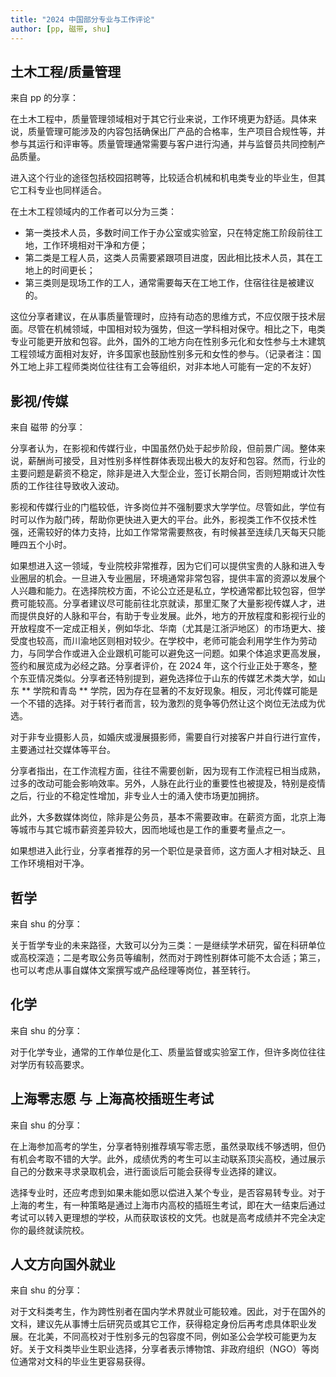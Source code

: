 ```yaml
---
title: "2024 中国部分专业与工作评论"
author: [pp, 磁带, shu]
---
```


## 土木工程/质量管理

来自 pp 的分享：

在土木工程中，质量管理领域相对于其它行业来说，工作环境更为舒适。具体来说，质量管理可能涉及的内容包括确保出厂产品的合格率，生产项目合规性等，并参与其运行和评审等。质量管理通常需要与客户进行沟通，并与监督员共同控制产品质量。

进入这个行业的途径包括校园招聘等，比较适合机械和机电类专业的毕业生，但其它工科专业也同样适合。

在土木工程领域内的工作者可以分为三类：

- 第一类技术人员，多数时间工作于办公室或实验室，只在特定施工阶段前往工地，工作环境相对干净和方便；
- 第二类是工程人员，这类人员需要紧跟项目进度，因此相比技术人员，其在工地上的时间更长；
- 第三类则是现场工作的工人，通常需要每天在工地工作，住宿往往是被建议的。

这位分享者建议，在从事质量管理时，应持有动态的思维方式，不应仅限于技术层面。尽管在机械领域，中国相对较为强势，但这一学科相对保守。相比之下，电类专业可能更开放和包容。此外，国外的工地方向在性别多元化和女性参与土木建筑工程领域方面相对友好，许多国家也鼓励性别多元和女性的参与。（记录者注：国外工地上非工程师类岗位往往有工会等组织，对非本地人可能有一定的不友好）

## 影视/传媒

来自 磁带 的分享：

分享者认为，在影视和传媒行业，中国虽然仍处于起步阶段，但前景广阔。整体来说，薪酬尚可接受，且对性别多样性群体表现出极大的友好和包容。然而，行业的主要问题是薪资不稳定，除非是进入大型企业，签订长期合同，否则短期或计次性质的工作往往导致收入波动。

影视和传媒行业的门槛较低，许多岗位并不强制要求大学学位。尽管如此，学位有时可以作为敲门砖，帮助你更快进入更大的平台。此外，影视类工作不仅技术性强，还需较好的体力支持，比如工作常常需要熬夜，有时候甚至连续几天每天只能睡四五个小时。

如果想进入这一领域，专业院校非常推荐，因为它们可以提供宝贵的人脉和进入专业圈层的机会。一旦进入专业圈层，环境通常非常包容，提供丰富的资源以发展个人兴趣和能力。在选择院校方面，不论公立还是私立，学校通常都比较包容，但学费可能较高。分享者建议尽可能前往北京就读，那里汇聚了大量影视传媒人才，进而提供良好的人脉和平台，有助于专业发展。此外，地方的开放程度和影视行业的开放程度不一定成正相关，例如华北、华南（尤其是江浙沪地区）的市场更大、接受度也较高，而川渝地区则相对较少。在学校中，老师可能会利用学生作为劳动力，与同学合作或进入企业跟机可能可以避免这一问题。如果个体追求更高发展，签约和展览成为必经之路。分享者评价，在 2024 年，这个行业正处于寒冬，整个东亚情况类似。分享者还特别提到，避免选择位于山东的传媒艺术类大学，如山东 ** 学院和青岛 ** 学院，因为存在显著的不友好现象。相反，河北传媒可能是一个不错的选择。对于转行者而言，较为激烈的竞争等仍然让这个岗位无法成为优选。

对于非专业摄影人员，如婚庆或漫展摄影师，需要自行对接客户并自行进行宣传，主要通过社交媒体等平台。

分享者指出，在工作流程方面，往往不需要创新，因为现有工作流程已相当成熟，过多的改动可能会影响效率。另外，人脉在此行业的重要性也被提及，特别是疫情之后，行业的不稳定性增加，非专业人士的涌入使市场更加拥挤。

此外，大多数媒体岗位，除非是公务员，基本不需要政审。在薪资方面，北京上海等城市与其它城市薪资差异较大，因而地域也是工作的重要考量点之一。

如果想进入此行业，分享者推荐的另一个职位是录音师，这方面人才相对缺乏、且工作环境相对干净。

## 哲学

来自 shu 的分享：

关于哲学专业的未来路径，大致可以分为三类：一是继续学术研究，留在科研单位或高校深造；二是考取公务员等编制，然而对于跨性别群体可能不太合适；第三，也可以考虑从事自媒体文案撰写或产品经理等岗位，甚至转行。

## 化学

来自 shu 的分享：

对于化学专业，通常的工作单位是化工、质量监督或实验室工作，但许多岗位往往对学历有较高要求。

## 上海零志愿 与 上海高校插班生考试

来自 shu 的分享：

在上海参加高考的学生，分享者特别推荐填写零志愿，虽然录取线不够透明，但仍有机会考取不错的大学。此外，成绩优秀的考生可以主动联系顶尖高校，通过展示自己的分数来寻求录取机会，进行面谈后可能会获得专业选择的建议。

选择专业时，还应考虑到如果未能如愿以偿进入某个专业，是否容易转专业。对于上海的考生，有一种策略是通过上海市内高校的插班生考试，即在大一结束后通过考试可以转入更理想的学校，从而获取该校的文凭。也就是高考成绩并不完全决定你的最终就读院校。

## 人文方向国外就业

来自 shu 的分享：

对于文科类考生，作为跨性别者在国内学术界就业可能较难。因此，对于在国外的文科，建议先从事博士后研究员或其它工作，获得稳定身份后再考虑具体职业发展。在北美，不同高校对于性别多元的包容度不同，例如圣公会学校可能更为友好。关于文科类毕业生职业选择，分享者表示博物馆、非政府组织（NGO）等岗位通常对文科的毕业生更容易获得。
